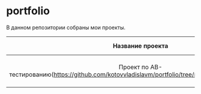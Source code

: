 # portfolio

В данном репозитории собраны мои проекты.

| Название проекта | Описание | Используемые библиотеки |
|:---------------------------:| :---------------------------: |:---------------------------:|
|Проект по АB-тестированию(https://github.com/kotovvladislavm/portfolio/tree/main/ab_test(final_project)) | Проведение оценки результатов A/B-теста. | pandas, plotly, numpy, math, scipy.stats |
